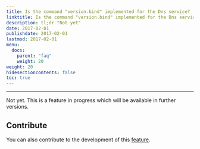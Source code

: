 ```yaml
---
title: Is the command "version.bind" implemented for the Dns service?
linktitle: Is the command "version.bind" implemented for the Dns service?
description: tl;dr "Not yet"
date: 2017-02-01
publishdate: 2017-02-01
lastmod: 2017-02-01
menu:
  docs:
    parent: "faq"
    weight: 20
weight: 20
hidesectioncontents: false
toc: true
---
```

-----
Not yet. This is a feature in progress which will be available in further versions. <br>


## Contribute

You can also contribute to the development of this [feature](https://github.com/honeytrap/honeytrap/issues/331).
